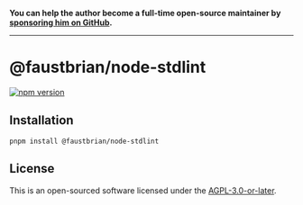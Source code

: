 **You can help the author become a full-time open-source maintainer by [sponsoring him on GitHub](https://github.com/sponsors/faustbrian).**

---

# @faustbrian/node-stdlint

[![npm version](https://badgen.net/npm/v/@faustbrian/node-stdlint)](https://npm.im/@faustbrian/node-stdlint)

## Installation

```
pnpm install @faustbrian/node-stdlint
```

## License

This is an open-sourced software licensed under the [AGPL-3.0-or-later](LICENSE).
